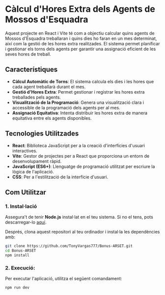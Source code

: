 # Càlcul d'Hores Extra dels Agents de Mossos d'Esquadra

Aquest projecte en React i Vite té com a objectiu calcular quins agents de Mossos d'Esquadra treballaran i quins dies ho faran en un mes determinat, així com la gestió de les hores extra realitzades. El sistema permet planificar i gestionar els torns dels agents per garantir una assignació eficient de les seves hores de treball.

## Característiques

- **Càlcul Automàtic de Torns**: El sistema calcula els dies i les hores que cada agent treballarà durant el mes.
- **Gestió d'Hores Extra**: Permet gestionar i registrar les hores extra treballades pels agents.
- **Visualització de la Programació**: Genera una visualització clara i accessible de la programació dels agents per al mes.
- **Assignació Equitativa**: Intenta distribuir les hores extra de manera equitativa entre els agents disponibles.

## Tecnologies Utilitzades

- **React**: Biblioteca JavaScript per a la creació d'interfícies d'usuari interactives.
- **Vite**: Gestor de projectes per a React que proporciona un entorn de desenvolupament ràpid.
- **JavaScript (ES6+)**: Llenguatge de programació utilitzat per escriure la lògica de l'aplicació.
- **CSS**: Per a l'estilització de la interfície d'usuari.

## Com Utilitzar

### 1. Instal·lació

Assegura't de tenir **Node.js** instal·lat en el teu sistema. Si no el tens, pots descarregar-lo [aquí](https://nodejs.org/).

Després, clona aquest repositori al teu ordinador i instal·la les dependències amb:

```bash
git clone https://github.com/TonyVargas777/Bonus-ARSET.git
cd Bonus-ARSET
npm install
```

### 2. Execució:

Per executar l'aplicació, utilitza el següent comandament:
```bash
npm run dev
```
